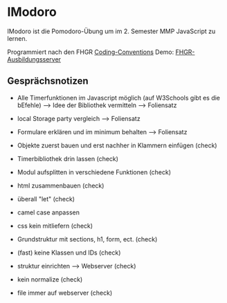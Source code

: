 # IModoro

IModoro ist die Pomodoro-Übung um im 2. Semester MMP JavaScript zu lernen.

Programmiert nach den FHGR [Coding-Conventions](https://github.com/MartinVollenweider/MMP-Coding-Conventions)
Demo: [FHGR-Ausbildungsserver](https://446808-1.web1.fh-htwchur.ch)

## Gesprächsnotizen


- Alle Timerfunktionen im Javascript möglich (auf W3Schools gibt es die bEfehle) --> Idee der Bibliothek vermitteln --> Foliensatz
- local Storage party vergleich --> Foliensatz
- Formulare erklären und im minimum behalten --> Foliensatz

- Objekte zuerst bauen und erst nachher in Klammern einfügen (check)
- Timerbibliothek drin lassen (check)
- Modul aufsplitten in verschiedene Funktionen (check)
- html zusammenbauen (check)
- überall "let" (check)
- camel case anpassen 
- css kein mitliefern (check)
- Grundstruktur mit sections, h1, form, ect. (check)
- (fast) keine Klassen und IDs (check)
- struktur einrichten --> Webserver (check)
- kein normalize (check)
- file immer auf webserver (check)
